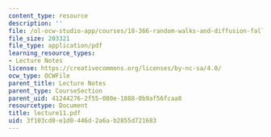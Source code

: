 ```yaml
---
content_type: resource
description: ''
file: /ol-ocw-studio-app/courses/18-366-random-walks-and-diffusion-fall-2006/3f103cd0e1d0446d2a6ab2855d721683_lecture11.pdf
file_size: 203321
file_type: application/pdf
learning_resource_types:
- Lecture Notes
license: https://creativecommons.org/licenses/by-nc-sa/4.0/
ocw_type: OCWFile
parent_title: Lecture Notes
parent_type: CourseSection
parent_uid: 41244276-2f55-080e-1888-0b9af56fcaa8
resourcetype: Document
title: lecture11.pdf
uid: 3f103cd0-e1d0-446d-2a6a-b2855d721683
---
```

